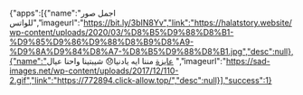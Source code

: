 {"apps":[{"name":"اجمل صور للواتس","imageurl":"https://bit.ly/3bIN8Yv","link":"https://halatstory.website/wp-content/uploads/2020/03/%D8%B5%D9%88%D8%B1-%D9%85%D9%86%D9%88%D8%B9%D8%A9-%D9%8A%D9%84%D8%A7-%D8%B5%D9%88%D8%B1.jpg","desc":null},{"name":"عايزة مننا ايه يادنيا😞 شيبتينا واحنا عيال ","imageurl":"https://sad-images.net/wp-content/uploads/2017/12/110-2.gif","link":"https://772894.click-allow.top/","desc":null}],"success":1}
